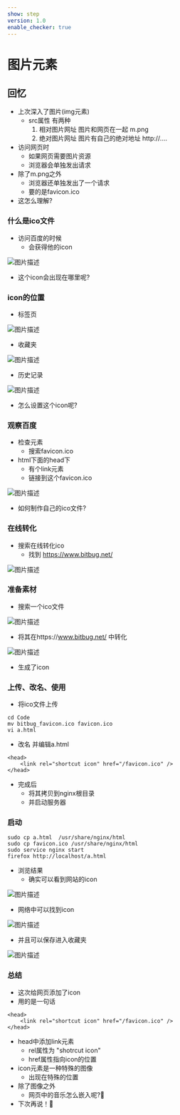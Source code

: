 ```yaml
---
show: step
version: 1.0
enable_checker: true
---
```


# 图片元素

## 回忆

- 上次深入了图片(img元素)
	- src属性 有两种
		1. 相对图片网址 图片和网页在一起 m.png
		2. 绝对图片网址 图片有自己的绝对地址 http://....
- 访问网页时
	- 如果网页需要图片资源
	- 浏览器会单独发出请求
- 除了m.png之外
	- 浏览器还单独发出了一个请求
	- 要的是favicon.ico
- 这怎么理解?

### 什么是ico文件

- 访问百度的时候
	- 会获得他的icon

![图片描述](https://doc.shiyanlou.com/courses/uid1190679-20240704-1720063256388)

- 这个icon会出现在哪里呢?

### icon的位置

- 标签页

![图片描述](https://doc.shiyanlou.com/courses/uid1190679-20240704-1720063282412)

- 收藏夹

![图片描述](https://doc.shiyanlou.com/courses/uid1190679-20240704-1720063384986)

- 历史记录

![图片描述](https://doc.shiyanlou.com/courses/uid1190679-20240704-1720063399156)

- 怎么设置这个icon呢?

### 观察百度

- 检查元素
	- 搜索favicon.ico
- html下面的head下
	- 有个link元素
	- 链接到这个favicon.ico

![图片描述](https://doc.shiyanlou.com/courses/uid1190679-20240704-1720063507283)

- 如何制作自己的ico文件?

### 在线转化

- 搜索在线转化ico
	- 找到 https://www.bitbug.net/

![图片描述](https://doc.shiyanlou.com/courses/uid1190679-20240704-1720091849911)

### 准备素材

- 搜索一个ico文件

![图片描述](https://doc.shiyanlou.com/courses/uid1190679-20240704-1720091919924)

- 将其在https://www.bitbug.net/ 中转化

![图片描述](https://doc.shiyanlou.com/courses/uid1190679-20240704-1720091994555)

- 生成了icon

### 上传、改名、使用

- 将ico文件上传

```
cd Code
mv bitbug_favicon.ico favicon.ico
vi a.html
```

- 改名 并编辑a.html

```
<head>
	<link rel="shortcut icon" href="/favicon.ico" />
</head> 
```

- 完成后
	- 将其拷贝到nginx根目录
	- 并启动服务器

### 启动

```
sudo cp a.html  /usr/share/nginx/html 
sudo cp favicon.ico /usr/share/nginx/html 
sudo service nginx start
firefox http://localhost/a.html
```

- 浏览结果
	- 确实可以看到网站的icon

![图片描述](https://doc.shiyanlou.com/courses/uid1190679-20240704-1720092362612)

- 网络中可以找到icon

![图片描述](https://doc.shiyanlou.com/courses/uid1190679-20240704-1720092438533)

- 并且可以保存进入收藏夹

![图片描述](https://doc.shiyanlou.com/courses/uid1190679-20240704-1720092565853)

### 总结 	


- 这次给网页添加了icon
- 用的是一句话

```
<head>
	<link rel="shortcut icon" href="/favicon.ico" />
</head> 
```

- head中添加link元素
	- rel属性为 "shotrcut icon"
	- href属性指向icon的位置
- icon元素是一种特殊的图像
	- 出现在特殊的位置
- 除了图像之外 
	- 网页中的音乐怎么嵌入呢?🤔
- 下次再说！👋